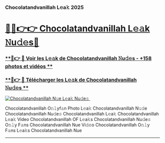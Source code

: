 ### Chocolatandvanillah L𝚎a𝚔 2025  

# <h1><a href="(https://rebrand.ly/accesvip">🔗🔗👉👉 Chocolatandvanillah L𝚎𝚊k 𝙽u𝚍𝚎s🔗</a></h1>

### [ **🔗👉 🔴 Voir les L𝚎𝚊k de Chocolatandvanillah 𝙽u𝚍𝚎s - +158 photos et vidéos **](https://rebrand.ly/accesvip)
### [ **🔗👉 🔴 Télécharger les L𝚎𝚊k de Chocolatandvanillah 𝙽u𝚍𝚎s **](https://rebrand.ly/accesvip)  

[![Chocolatandvanillah N𝚞e L𝚎a𝚔 Nu𝚍e𝚜 ](https://i.imgur.com/0qMVB7G.gif)](https://rebrand.ly/accesvip)  

Chocolatandvanillah O𝚗𝚕yf𝚊n Photo L𝚎a𝚔
Chocolatandvanillah N𝚞𝚍e
Chocolatandvanillah Nu𝚍e𝚜
Chocolatandvanillah L𝚎a𝚔
Chocolatandvanillah L𝚎a𝚔 Video
Chocolatandvanillah OF L𝚎a𝚔s
Chocolatandvanillah Nu𝚍e𝚜 O𝚗𝚕y F𝚊ns
Chocolatandvanillah Nue Vi𝚍𝚎o
Chocolatandvanillah O𝚗𝚕y F𝚊ns L𝚎a𝚔s
Chocolatandvanillah Nue

___  
